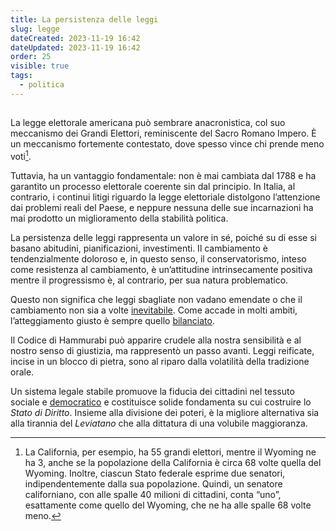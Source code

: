 ```yaml
---
title: La persistenza delle leggi
slug: legge
dateCreated: 2023-11-19 16:42
dateUpdated: 2023-11-19 16:42
order: 25
visible: true
tags:
  - politica
---
```


##

<span class="newthought">La legge elettorale</span> americana può sembrare anacronistica, col suo meccanismo dei Grandi Elettori, reminiscente del Sacro Romano Impero. È un meccanismo fortemente contestato, dove spesso vince chi prende meno voti[^1].

[^1]: La California, per esempio, ha 55 grandi elettori, mentre il Wyoming ne ha 3, anche se la popolazione della California è circa 68 volte quella del Wyoming. Inoltre, ciascun Stato federale esprime due senatori, indipendentemente dalla sua popolazione. Quindi, un senatore californiano, con alle spalle 40 milioni di cittadini, conta “uno”, esattamente come quello del Wyoming, che ne ha alle spalle 68 volte meno.

Tuttavia, ha un vantaggio fondamentale: non è mai cambiata dal 1788 e ha garantito un processo elettorale coerente sin dal principio. In Italia, al contrario, i continui litigi riguardo la legge elettoriale distolgono l’attenzione dai problemi reali del Paese, e neppure nessuna delle sue incarnazioni ha mai prodotto un miglioramento della stabilità politica.

La persistenza delle leggi rappresenta un valore in sé, poiché su di esse si basano abitudini, pianificazioni, investimenti. Il cambiamento è tendenzialmente doloroso e, in questo senso, il conservatorismo, inteso come resistenza al cambiamento, è un’attitudine intrinsecamente positiva mentre il progressismo è, al contrario, per sua natura problematico.

Questo non significa che leggi sbagliate non vadano emendate o che il cambiamento non sia a volte [inevitabile](/notes/progresso/). Come accade in molti ambiti, l’atteggiamento giusto è sempre quello [bilanciato](/notes/giusto-mezzo/).

Il Codice di Hammurabi può apparire crudele alla nostra sensibilità e al nostro senso di giustizia, ma rappresentò un passo avanti. Leggi reificate, incise in un blocco di pietra, sono al riparo dalla volatilità della tradizione orale.

Un sistema legale stabile promuove la fiducia dei cittadini nel tessuto sociale e [democratico](/notes/democrazia/) e costituisce solide fondamenta su cui costruire lo _Stato di Diritto_. Insieme alla divisione dei poteri, è la migliore alternativa sia alla tirannia del _Leviatano_ che alla dittatura di una volubile maggioranza.
